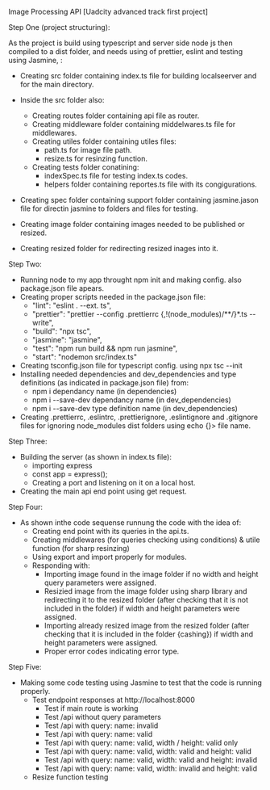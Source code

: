 Image Processing API [Uadcity advanced track first project]

Step One (project structuring):

As the project is build using typescript and server side node js then compiled to a dist folder, and needs using of prettier, eslint and testing using Jasmine, :

- Creating src folder containing index.ts file for building localseerver and for the main directory.
- Inside the src folder also:
    - Creating routes folder containing api file as router.
    - Creating middleware folder containing middelwares.ts file for middlewares.
    - Creating utiles folder containing utiles files:
        - path.ts for image file path.
        - resize.ts for resinzing function.
    - Creating tests folder conatining:
        - indexSpec.ts file for testing index.ts codes.
        - helpers folder containing reportes.ts file with its congigurations.

- Creating spec folder containing support folder containing jasmine.jason file for directin jasmine to folders and files for testing.

- Creating image folder containing images needed to be published or resized.

- Creating resized folder for redirecting resized inages into it.


Step Two:

- Running node to my app throught npm init and making config. also package.json file apears.
- Creating proper scripts needed in the package.json file:
    - "lint": "eslint . --ext. ts",
    - "prettier": "prettier --config .prettierrc {,!(node_modules)/**/}*.ts --write",
    - "build": "npx tsc",
    - "jasmine": "jasmine",
    - "test": "npm run build && npm run jasmine",
    - "start": "nodemon src/index.ts"
- Creating tsconfig.json file for typescript config. using npx tsc --init 
- Installing needed dependencies and dev_dependencies and type definitions (as indicated in package.json file) from:
    - npm i dependancy name (in dependencies)
    - npm i --save-dev dependancy name (in dev_dependencies)
    - npm i --save-dev type definition name (in dev_dependencies)
- Creating .prettierrc, .eslintrc, .prettierignore, .eslintignore and .gitignore files for ignoring node_modules dist folders using echo {}> file name.


Step Three:
 - Building the server (as shown in index.ts file):
    - importing express
    - const app = express();
    - Creating a port and listening on it on a local host.
 - Creating the main api end point using get request. 


Step Four:

- As shown inthe code sequense runnung the code with the idea of:
    - Creating end point with its queries in the api.ts.
    - Creating middlewares (for queries checking using conditions) & utile function (for sharp resinzing)
    - Using export and import properly for modules.
    - Responding with:
        - Importing image found in the image folder if no width and height query parameters were assigned.
        - Resizied image from the image folder using sharp library and redirecting it to the resized folder (after checking that it is not included in the folder) if width and height parameters were assigned.
        - Importing already resized image from the resized folder (after checking that it is included in the folder {cashing}) if width and height parameters were assigned.
        - Proper error codes indicating error type.


Step Five:

- Making some code testing using Jasmine to test that the code is running properly.
    - Test endpoint responses at http://localhost:8000
        - Test if main route is working
        - Test /api without query parameters
        - Test /api with query: name: invalid
        - Test /api with query: name: valid
        - Test /api with query: name: valid, width / height: valid only
        - Test /api with query: name: valid, width: valid and height: valid
        - Test /api with query: name: valid, width: valid and height: invalid
        - Test /api with query: name: valid, width: invalid and height: valid
    - Resize function testing